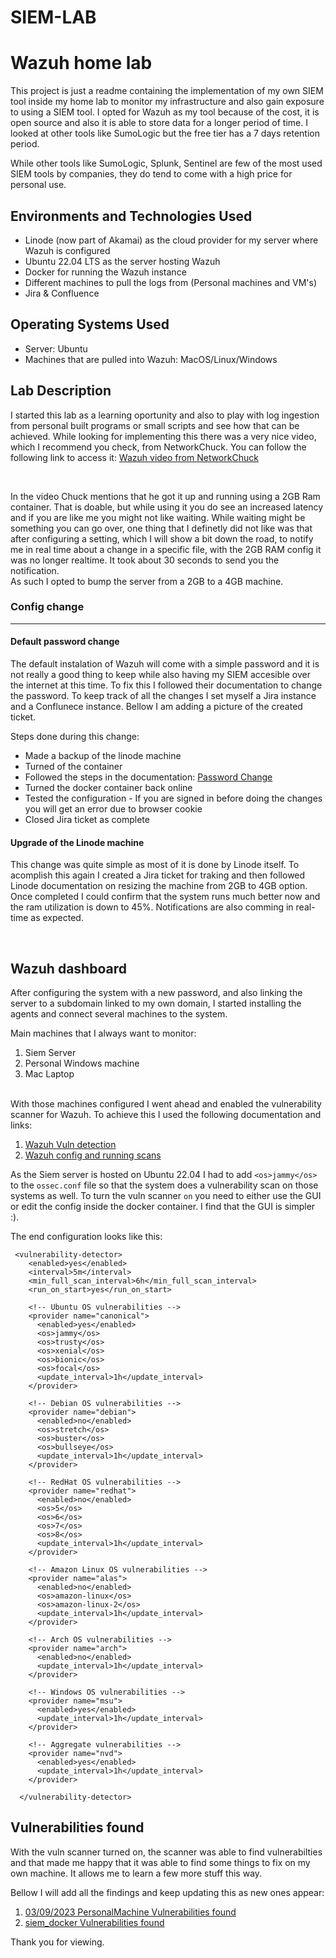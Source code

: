 # SIEM-LAB



<h1> Wazuh home lab </h1>
<p>This project is just a readme containing the implementation of my own SIEM tool inside my home lab to monitor my infrastructure and also gain exposure to using a SIEM tool. I opted for Wazuh as my tool because of the cost, it is open source and also it is able to store data for a longer period of time. I looked at other tools like SumoLogic but the free tier has a 7 days retention period. <br />
</p>

<p>While other tools like SumoLogic, Splunk, Sentinel are few of the most used SIEM tools by companies, they do tend to come with a high price for personal use.</p>


<h2>Environments and Technologies Used</h2>

- Linode (now part of Akamai) as the cloud provider for my server where Wazuh is configured
- Ubuntu 22.04 LTS as the server hosting Wazuh
- Docker for running the Wazuh instance
- Different machines to pull the logs from (Personal machines and VM's)
- Jira & Confluence


<h2>Operating Systems Used </h2>

- Server: Ubuntu
- Machines that are pulled into Wazuh: MacOS/Linux/Windows 


<h2> Lab Description </h2>


<p>
I started this lab as a learning oportunity and also to play with log ingestion from personal built programs or small scripts and see how that can be achieved.
While looking for implementing this there was a very nice video, which I recommend you check, from NetworkChuck. You can follow the following link to access it: <a href=https://www.youtube.com/watch?v=3CaG2GI1kn0>Wazuh video from NetworkChuck</a>
</p>
<br>
                                                                                    

<p>
In the video Chuck mentions that he got it up and running using a 2GB Ram container. That is doable, but while using it you do see an increased latency and if you are like me you might not like waiting. While waiting might be something you can go over, one thing that I definetly did not like was that after configuring a setting, which I will show a bit down the road, to notify me in real time about a change in a specific file, with the 2GB RAM config it was no longer realtime. It took about 30 seconds to send you the notification.
<br>
As such I opted to bump the server from a 2GB to a 4GB machine.
</p>
                                                                                     

<h3>Config change</h3>

***

<h4>Default password change</h4>

The default instalation of Wazuh will come with a simple password and it is not really a good thing to keep while also having my SIEM accesible over the internet at this time. To fix this I followed their documentation to change the password. To keep track of all the changes I set myself a Jira instance and a Conflunece instance. Bellow I am adding a picture of the created ticket.

Steps done during this change:

* Made a backup of the linode machine
* Turned of the container
* Followed the steps in the documentation: [Password Change](https://documentation.wazuh.com/current/deployment-options/docker/wazuh-container.html#change-the-password-of-wazuh-users)
* Turned the docker container back online
* Tested the configuration - If you are signed in before doing the changes you will get an error due to browser cookie
* Closed Jira ticket as complete




<h4>Upgrade of the Linode machine</h4>
<p>
This change was quite simple as most of it is done by Linode itself. To acomplish this again I created a Jira ticket for traking and then followed Linode documentation on resizing the machine from 2GB to 4GB option. Once completed I could confirm that the system runs much better now and the ram utilization is down to 45%. Notifications are also comming in real-time as expected.
</p>
<br />
                                                                                        



<h2>Wazuh dashboard</h2>                                                                                     
                                                                                        

<p>
After configuring the system with a new password, and also linking the server to a subdomain linked to my own domain, I started installing the agents and connect several machines to the system.

Main machines that I always want to monitor:

1. Siem Server
2. Personal Windows machine
3. Mac Laptop

<br>
With those machines configured I went ahead and enabled the vulnerability scanner for Wazuh. To achieve this I used the following documentation and links:

1. [Wazuh Vuln detection](https://documentation.wazuh.com/current/user-manual/capabilities/vulnerability-detection/how-it-works.html)
2. [Wazuh config and running scans](https://documentation.wazuh.com/current/user-manual/capabilities/vulnerability-detection/configuring-scans.html)

As the Siem server is hosted on Ubuntu 22.04 I had to add `<os>jammy</os>` to the `ossec.conf` file so that the system does a vulnerability scan on those systems as well. 
To turn the vuln scanner `on` you need to either use the GUI or edit the config inside the docker container. I find that the GUI is simpler :). 

The end configuration looks like this:

```
 <vulnerability-detector>
    <enabled>yes</enabled>
    <interval>5m</interval>
    <min_full_scan_interval>6h</min_full_scan_interval>
    <run_on_start>yes</run_on_start>

    <!-- Ubuntu OS vulnerabilities -->
    <provider name="canonical">
      <enabled>yes</enabled>
      <os>jammy</os>
      <os>trusty</os>
      <os>xenial</os>
      <os>bionic</os>
      <os>focal</os>
      <update_interval>1h</update_interval>
    </provider>

    <!-- Debian OS vulnerabilities -->
    <provider name="debian">
      <enabled>no</enabled>
      <os>stretch</os>
      <os>buster</os>
      <os>bullseye</os>
      <update_interval>1h</update_interval>
    </provider>

    <!-- RedHat OS vulnerabilities -->
    <provider name="redhat">
      <enabled>no</enabled>
      <os>5</os>
      <os>6</os>
      <os>7</os>
      <os>8</os>
      <update_interval>1h</update_interval>
    </provider>

    <!-- Amazon Linux OS vulnerabilities -->
    <provider name="alas">
      <enabled>no</enabled>
      <os>amazon-linux</os>
      <os>amazon-linux-2</os>
      <update_interval>1h</update_interval>
    </provider>

    <!-- Arch OS vulnerabilities -->
    <provider name="arch">
      <enabled>no</enabled>
      <update_interval>1h</update_interval>
    </provider>

    <!-- Windows OS vulnerabilities -->
    <provider name="msu">
      <enabled>yes</enabled>
      <update_interval>1h</update_interval>
    </provider>

    <!-- Aggregate vulnerabilities -->
    <provider name="nvd">
      <enabled>yes</enabled>
      <update_interval>1h</update_interval>
    </provider>

  </vulnerability-detector>
```


## Vulnerabilities found

With the vuln scanner turned on, the scanner was able to find vulnerabilties and that made me happy that it was able to find some things to fix on my own machine. It allows me to learn a few more stuff this way.

Bellow I will add all the findings and keep updating this as new ones appear:

1. [03/09/2023 PersonalMachine Vulnerabilities found](./Vulnerabilities%20report/personalMachine_03_09_2023_vuln.md)
2. [siem_docker Vulnerabilities found](#)


</p>                 


 Thank you for viewing. 
</p>
<br />
